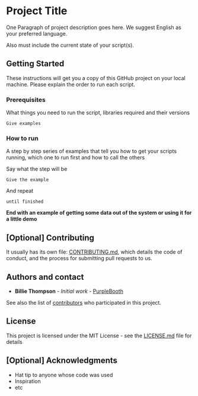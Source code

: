 # Project Title

One Paragraph of project description goes here. We suggest English as your preferred language.

Also must include the current state of your script(s).

## Getting Started

These instructions will get you a copy of this GitHub project on your local machine. Please explain the order to run each script.

### Prerequisites

What things you need to run the script, libraries required and their versions

```
Give examples
```

### How to run

A step by step series of examples that tell you how to get your scripts running, which one to run first and how to call the others

Say what the step will be

```
Give the example
```

And repeat

```
until finished
```

**End with an example of getting some data out of the system or using it for a little demo**

## [Optional] Contributing

It usually has its own file: [CONTRIBUTING.md](https://gist.github.com/PurpleBooth/b24679402957c63ec426), which details the code of conduct, and the process for submitting pull requests to us.

## Authors and contact

* **Billie Thompson** - *Initial work* - [PurpleBooth](https://github.com/PurpleBooth)

See also the list of [contributors](https://github.com/your/project/contributors) who participated in this project.

## License

This project is licensed under the MIT License - see the [LICENSE.md](LICENSE.md) file for details

## [Optional] Acknowledgments

* Hat tip to anyone whose code was used
* Inspiration
* etc
